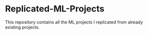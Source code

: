 # Replicated-ML-Projects
This repository contains all the ML projects I replicated from already existing projects.
